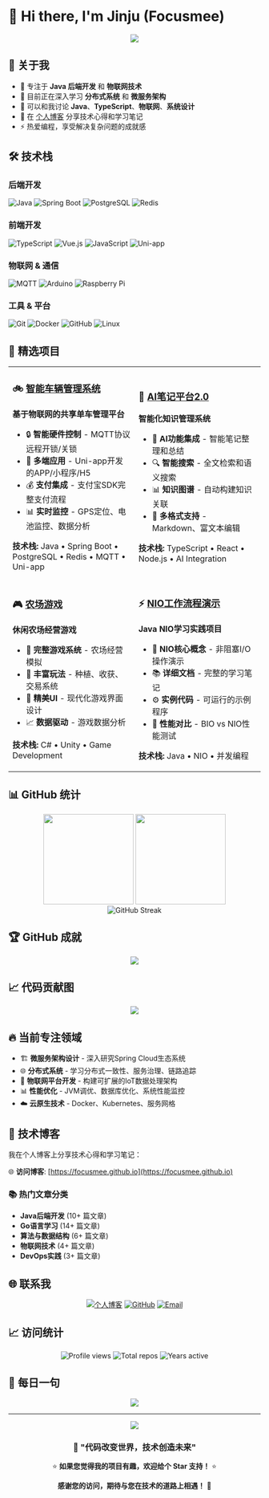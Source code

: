 # 👋 Hi there, I'm Jinju (Focusmee)

<div align="center">
  <img src="https://capsule-render.vercel.app/api?type=waving&color=gradient&text=Hello%20World!&height=100&section=header&fontSize=40"/>
</div>

## 🚀 关于我

- 🔭 专注于 **Java 后端开发** 和 **物联网技术**
- 🌱 目前正在深入学习 **分布式系统** 和 **微服务架构**  
- 💬 可以和我讨论 **Java**、**TypeScript**、**物联网**、**系统设计**
- 📝 在 [个人博客](https://focusmee.github.io) 分享技术心得和学习笔记
- ⚡ 热爱编程，享受解决复杂问题的成就感

## 🛠️ 技术栈

### 后端开发
![Java](https://img.shields.io/badge/Java-ED8B00?style=for-the-badge&logo=openjdk&logoColor=white)
![Spring Boot](https://img.shields.io/badge/Spring_Boot-6DB33F?style=for-the-badge&logo=spring-boot&logoColor=white)
![PostgreSQL](https://img.shields.io/badge/PostgreSQL-316192?style=for-the-badge&logo=postgresql&logoColor=white)
![Redis](https://img.shields.io/badge/Redis-DC382D?style=for-the-badge&logo=redis&logoColor=white)

### 前端开发
![TypeScript](https://img.shields.io/badge/TypeScript-007ACC?style=for-the-badge&logo=typescript&logoColor=white)
![Vue.js](https://img.shields.io/badge/Vue.js-35495E?style=for-the-badge&logo=vuedotjs&logoColor=4FC08D)
![JavaScript](https://img.shields.io/badge/JavaScript-323330?style=for-the-badge&logo=javascript&logoColor=F7DF1E)
![Uni-app](https://img.shields.io/badge/Uni--app-2B2B2B?style=for-the-badge&logo=dcloud&logoColor=white)

### 物联网 & 通信
![MQTT](https://img.shields.io/badge/MQTT-660066?style=for-the-badge&logo=eclipse-mosquitto&logoColor=white)
![Arduino](https://img.shields.io/badge/Arduino-00979D?style=for-the-badge&logo=Arduino&logoColor=white)
![Raspberry Pi](https://img.shields.io/badge/Raspberry%20Pi-A22846?style=for-the-badge&logo=Raspberry%20Pi&logoColor=white)

### 工具 & 平台
![Git](https://img.shields.io/badge/Git-F05032?style=for-the-badge&logo=git&logoColor=white)
![Docker](https://img.shields.io/badge/Docker-2496ED?style=for-the-badge&logo=docker&logoColor=white)
![GitHub](https://img.shields.io/badge/GitHub-100000?style=for-the-badge&logo=github&logoColor=white)
![Linux](https://img.shields.io/badge/Linux-FCC624?style=for-the-badge&logo=linux&logoColor=black)

## 🌟 精选项目

<table>
<tr>
<td width="50%">

### 🚲 [智能车辆管理系统](https://github.com/Focusmee/iot-vehicle-management)
**基于物联网的共享单车管理平台**

- 🔒 **智能硬件控制** - MQTT协议远程开锁/关锁
- 📱 **多端应用** - Uni-app开发的APP/小程序/H5
- 💰 **支付集成** - 支付宝SDK完整支付流程
- 📊 **实时监控** - GPS定位、电池监控、数据分析

**技术栈:** Java • Spring Boot • PostgreSQL • Redis • MQTT • Uni-app

</td>
<td width="50%">

### 🤖 [AI笔记平台2.0](https://github.com/Focusmee/ai-notes-platform2.0)
**智能化知识管理系统**

- 🧠 **AI功能集成** - 智能笔记整理和总结
- 🔍 **智能搜索** - 全文检索和语义搜索
- 📊 **知识图谱** - 自动构建知识关联
- 📝 **多格式支持** - Markdown、富文本编辑

**技术栈:** TypeScript • React • Node.js • AI Integration

</td>
</tr>
<tr>
<td width="50%">

### 🎮 [农场游戏](https://github.com/Focusmee/Farming-Game)
**休闲农场经营游戏**

- 🌾 **完整游戏系统** - 农场经营模拟
- 🎯 **丰富玩法** - 种植、收获、交易系统
- 🎨 **精美UI** - 现代化游戏界面设计
- 📈 **数据驱动** - 游戏数据分析

**技术栈:** C# • Unity • Game Development

</td>
<td width="50%">

### ⚡ [NIO工作流程演示](https://github.com/Focusmee/mini-nio-main)
**Java NIO学习实践项目**

- 🔄 **NIO核心概念** - 非阻塞I/O操作演示
- 📚 **详细文档** - 完整的学习笔记
- ⚙️ **实例代码** - 可运行的示例程序
- 🧪 **性能对比** - BIO vs NIO性能测试

**技术栈:** Java • NIO • 并发编程

</td>
</tr>
</table>

## 📊 GitHub 统计

<div align="center">
  <img height="180em" src="https://github-readme-stats.vercel.app/api?username=Focusmee&show_icons=true&theme=radical&include_all_commits=true&count_private=true"/>
  <img height="180em" src="https://github-readme-stats.vercel.app/api/top-langs/?username=Focusmee&layout=compact&langs_count=8&theme=radical"/>
</div>

<div align="center">
  <img src="https://github-readme-streak-stats.herokuapp.com/?user=Focusmee&theme=radical" alt="GitHub Streak" />
</div>

## 🏆 GitHub 成就

<div align="center">
  <img src="https://github-profile-trophy.vercel.app/?username=Focusmee&theme=radical&no-frame=false&no-bg=true&margin-w=4" />
</div>

## 📈 代码贡献图

<div align="center">
  <img src="https://github-readme-activity-graph.vercel.app/graph?username=Focusmee&theme=react-dark&hide_border=true" />
</div>

## 🔥 当前专注领域

- 🏗️ **微服务架构设计** - 深入研究Spring Cloud生态系统
- 🌐 **分布式系统** - 学习分布式一致性、服务治理、链路追踪
- 🤖 **物联网平台开发** - 构建可扩展的IoT数据处理架构
- 📊 **性能优化** - JVM调优、数据库优化、系统性能监控
- ☁️ **云原生技术** - Docker、Kubernetes、服务网格

## 📝 技术博客

我在个人博客上分享技术心得和学习笔记：

🌐 **访问博客**: [https://focusmee.github.io](https://focusmee.github.io)

### 📚 热门文章分类
- **Java后端开发** (10+ 篇文章)
- **Go语言学习** (14+ 篇文章) 
- **算法与数据结构** (6+ 篇文章)
- **物联网技术** (4+ 篇文章)
- **DevOps实践** (3+ 篇文章)

## 🌐 联系我

<div align="center">

[![个人博客](https://img.shields.io/badge/个人博客-FF5722?style=for-the-badge&logo=blogger&logoColor=white)](https://focusmee.github.io)
[![GitHub](https://img.shields.io/badge/GitHub-100000?style=for-the-badge&logo=github&logoColor=white)](https://github.com/Focusmee)
[![Email](https://img.shields.io/badge/邮箱-D14836?style=for-the-badge&logo=gmail&logoColor=white)](mailto:2105735259@qq.com)

</div>

## 📈 访问统计

<div align="center">
  <img src="https://komarev.com/ghpvc/?username=Focusmee&style=flat-square&color=blue" alt="Profile views" />
  <img src="https://badges.pufler.dev/repos/Focusmee?color=blue" alt="Total repos" />
  <img src="https://badges.pufler.dev/years/Focusmee?color=blue" alt="Years active" />
</div>

## 💭 每日一句

<div align="center">
  <img src="https://quotes-github-readme.vercel.app/api?type=horizontal&theme=radical" />
</div>

---

<div align="center">
  <img src="https://capsule-render.vercel.app/api?type=waving&color=gradient&height=60&section=footer"/>
</div>

<div align="center">

### 🎯 "代码改变世界，技术创造未来"

⭐️ **如果您觉得我的项目有趣，欢迎给个 Star 支持！** ⭐️

**感谢您的访问，期待与您在技术的道路上相遇！** 🚀

</div>
